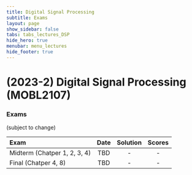 ```yaml
---
title: Digital Signal Processing
subtitle: Exams
layout: page
show_sidebar: false
tabs: tabs_lectures_DSP
hide_hero: true
menubar: menu_lectures
hide_footer: true
---
```


# (2023-2) Digital Signal Processing (MOBL2107)

### Exams

(subject to change)

| Exam | Date | Solution | Scores |
|:---|:---:|:---:|:---:|
| Midterm (Chatper 1, 2, 3, 4) | TBD | - | - |
| Final (Chatper 4, 8) | TBD | - | - |